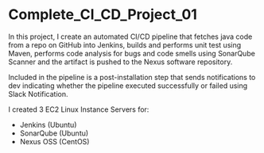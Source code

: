 # Complete_CI_CD_Project_01

In this project, I create an automated CI/CD pipeline that fetches java code from a repo on GitHub into Jenkins, builds and performs unit test using Maven, performs code analysis for bugs and code smells using SonarQube Scanner and the artifact is pushed to the Nexus software repository. 

Included in the pipeline is a post-installation step that sends notifications to dev indicating whether the pipeline executed successfully or failed using Slack Notification.

I created 3 EC2 Linux Instance Servers for:
- Jenkins (Ubuntu)
- SonarQube (Ubuntu)
- Nexus OSS (CentOS)
